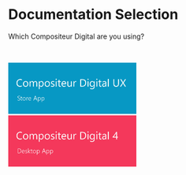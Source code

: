 # Documentation Selection

Which Compositeur Digital are you using?

<br>

[<img width="260" src="UX/en/img/main_doc_ux.jpg"/>](http://doc.compositeurdigital.com/UX/en/) [<img width="260" src="UX/en/img/main_doc_v4.jpg"/>](http://doc.compositeurdigital.com/doc_language.html)
